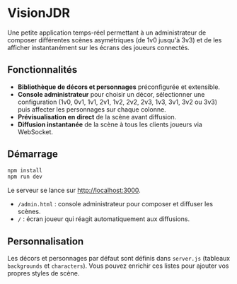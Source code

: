 # VisionJDR

Une petite application temps-réel permettant à un administrateur de composer différentes scènes asymétriques (de 1v0 jusqu'à 3v3) et de les afficher instantanément sur les écrans des joueurs connectés.

## Fonctionnalités

- **Bibliothèque de décors et personnages** préconfigurée et extensible.
- **Console administrateur** pour choisir un décor, sélectionner une configuration (1v0, 0v1, 1v1, 2v1, 1v2, 2v2, 2v3, 1v3, 3v1, 3v2 ou 3v3)
  puis affecter les personnages sur chaque colonne.
- **Prévisualisation en direct** de la scène avant diffusion.
- **Diffusion instantanée** de la scène à tous les clients joueurs via WebSocket.

## Démarrage

```bash
npm install
npm run dev
```

Le serveur se lance sur [http://localhost:3000](http://localhost:3000).

- `/admin.html` : console administrateur pour composer et diffuser les scènes.
- `/` : écran joueur qui réagit automatiquement aux diffusions.

## Personnalisation

Les décors et personnages par défaut sont définis dans `server.js` (tableaux `backgrounds` et `characters`).
Vous pouvez enrichir ces listes pour ajouter vos propres styles de scène.
